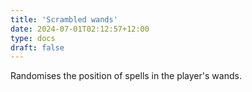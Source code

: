 ```yaml
---
title: 'Scrambled wands'
date: 2024-07-01T02:12:57+12:00
type: docs
draft: false
---
```


Randomises the position of spells in the player's wands.

